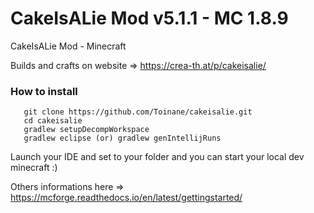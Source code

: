 # CakeIsALie Mod v5.1.1 - MC 1.8.9
CakeIsALie Mod - Minecraft

Builds and crafts on website => https://crea-th.at/p/cakeisalie/

### How to install
```
   git clone https://github.com/Toinane/cakeisalie.git
   cd cakeisalie
   gradlew setupDecompWorkspace
   gradlew eclipse (or) gradlew genIntellijRuns
```

Launch your IDE and set to your folder and you can start your local dev minecraft :)

Others informations here => https://mcforge.readthedocs.io/en/latest/gettingstarted/
